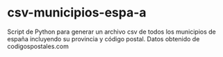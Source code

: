 # csv-municipios-espa-a
Script de Python para generar un archivo csv de todos los municipios de españa incluyendo su provincia y código postal. Datos obtenido de codigospostales.com
